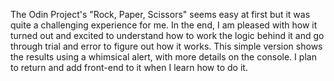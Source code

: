 The Odin Project's "Rock, Paper, Scissors" seems easy at first but it was quite a challenging experience for me. In the end, I am pleased with how it turned out and excited to understand how to work the logic behind it and go through trial and error to figure out how it works. 
 This simple version shows the results using a whimsical alert, with more details on the console. I plan to return and add front-end to it when I learn how to do it. 
